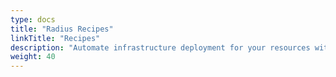```yaml
---
type: docs
title: "Radius Recipes"
linkTitle: "Recipes"
description: "Automate infrastructure deployment for your resources with Radius recipes"
weight: 40
---
```


